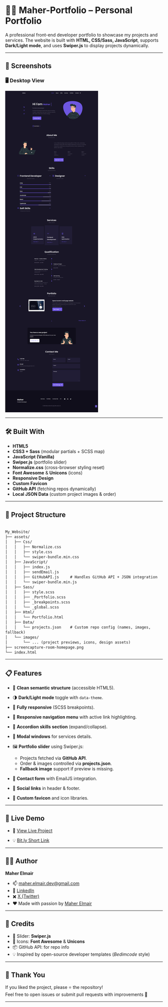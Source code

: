 # 🧑‍💻 Maher-Portfolio – Personal Portfolio

A professional front-end developer portfolio to showcase my projects and services.
The website is built with **HTML, CSS/Sass, JavaScript**, supports **Dark/Light mode**, and uses **Swiper.js** to display projects dynamically.

---

## 📸 Screenshots

### 🖥️ Desktop View

![Desktop Preview](/assets/design/screencapture-portfolio.png)

---

## 🛠️ Built With

* **HTML5**
* **CSS3 + Sass** (modular partials + SCSS map)
* **JavaScript (Vanilla)**
* **Swiper.js** (portfolio slider)
* **Normalize.css** (cross-browser styling reset)
* **Font Awesome** & **Unicons** (icons)
* **Responsive Design**
* **Custom Favicon**
* **GitHub API** (fetching repos dynamically)
* **Local JSON Data** (custom project images & order)

---

## 📂 Project Structure

```

My_Website/
├── assets/
│   ├── Css/
│   │   ├── Normalize.css
│   │   ├── style.css
│   │   └── swiper-bundle.min.css
│   ├── JavaScript/
│   │   ├── index.js
│   │   ├── sendEmail.js
│   │   ├── GitHubAPI.js     # Handles GitHub API + JSON integration
│   │   └── swiper-bundle.min.js
│   ├── Sass/
│   │   ├── style.scss
│   │   ├── _Portfolio.scss
│   │   ├── _breakpoints.scss
│   │   └── _global.scss
│   ├── Html/
│   │   └── Portfolio.html
│   ├── Data/
│   │   └── projects.json    # Custom repo config (names, images, fallback)
│   └── images/
│       └── ... (project previews, icons, design assets)
├── screencapture-room-homepage.png
└── index.html

```

---

## 📋 Features

* 🎯 **Clean semantic structure** (accessible HTML5).
* 🌗 **Dark/Light mode** toggle with `data-theme`.
* 📱 **Fully responsive** (SCSS breakpoints).
* 🧭 **Responsive navigation menu** with active link highlighting.
* 🧩 **Accordion skills section** (expand/collapse).
* 🧰 **Modal windows** for services details.
* 🖼️ **Portfolio slider** using Swiper.js:

  * Projects fetched via **GitHub API**.
  * Order & images controlled via **projects.json**.
  * **Fallback image** support if preview is missing.
* 📨 **Contact form** with EmailJS integration.
* 🔗 **Social links** in header & footer.
* 🧷 **Custom favicon** and icon libraries.

---

## 🚀 Live Demo

- 🔗 [View Live Project](https://maher-elmair.github.io/My_Website/)

- 💡 [Bit.ly Short Link](https://bit.ly/Maher-portfolio)

---

## 🧑‍💻 Author


**Maher Elmair**

- 📫 [maher.elmair.dev@gmail.com](mailto:maher.elmair.dev@gmail.com)
- 🔗 [LinkedIn](https://www.linkedin.com/in/maher-elmair)
- ✖️ [X (Twitter)](https://x.com/Maher_Elmair)  
- ❤️ Made with passion by [Maher Elmair](https://maher-elmair.github.io/My_Website)

---

## 🙏 Credits

* 🎠 Slider: **Swiper.js**
* 🧰 Icons: **Font Awesome** & **Unicons**
* 📦 GitHub API: for repo info
* 💡 Inspired by open-source developer templates (*Bedimcode* style)

---

## 🙌 Thank You  

If you liked the project, please ⭐ the repository!  
Feel free to open issues or submit pull requests with improvements 🙏  

---
